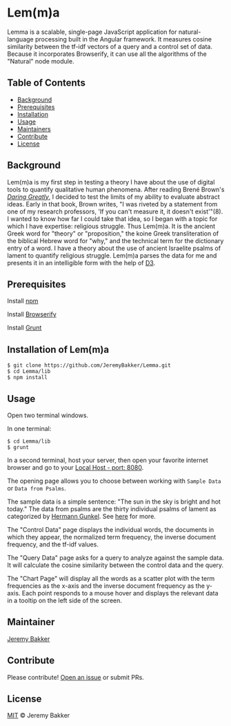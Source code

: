 # Lem(m)a

Lemma is a scalable, single-page JavaScript application for natural-language processing built in the Angular framework. It measures cosine similarity between the tf-idf vectors of a query and a control set of data. Because it incorporates Browserify, it can use all the algorithms of the "Natural" node module. 


## Table of Contents

- [Background](#background)
- [Prerequisites](#prerequisites)
- [Installation](#installation)
- [Usage](#usage)
- [Maintainers](#maintainers)
- [Contribute](#contribute)
- [License](#license)

## Background

Lem(m)a is my first step in testing a theory I have about the use of digital tools to quantify qualitative human phenomena. After reading Bren&#233; Brown's [_Daring Greatly_](https://www.amazon.com/Daring-Greatly-Courage-Vulnerable-Transforms/dp/1592408419/ref=sr_1_1?s=books&ie=UTF8&qid=1484430978&sr=1-1&keywords=daring+greatly), I decided to test the limits of my ability to evaluate abstract ideas. Early in that book, Brown writes, "I was riveted by a statement from one of my research professors, 'If you can't measure it, it doesn't exist'"(8). I wanted to know how far I could take that idea, so I began with a topic for which I have expertise: religious struggle. Thus Lem(m)a. It is the ancient Greek word for "theory" or "proposition," the koine Greek transliteration of the biblical Hebrew word for "why," and the technical term for the dictionary entry of a word. I have a theory about the use of ancient Israelite psalms of lament to quantify religious struggle. Lem(m)a parses the data for me and presents it in an intelligible form with the help of [D3](https://d3js.org/).


## Prerequisites

Install [npm](https://www.npmjs.com/)

Install [Browserify](http://browserify.org/)

Install [Grunt](https://gruntjs.com/getting-started)

## Installation of Lem(m)a
```
$ git clone https://github.com/JeremyBakker/Lemma.git
$ cd Lemma/lib
$ npm install
```

## Usage

Open two terminal windows.

In one terminal:
```
$ cd Lemma/lib
$ grunt
```

In a second terminal, host your server, then open your favorite internet browser and go to your [Local Host - port: 8080](http://localhost:8080/).

The opening page allows you to choose between working with ```Sample Data``` or ```Data from Psalms```.

The sample data is a simple sentence: "The sun in the sky is bright and hot today."
The data from psalms are the thirty individual psalms of lament as categorized by [Hermann Gunkel](https://en.wikipedia.org/wiki/Hermann_Gunkel). See [here](http://biblical-studies.ca/pdfs/Gunkel_Classification_of_the_Psalms.pdf) for more.

The "Control Data" page displays the individual words, the documents in which they appear, the normalized term frequency, the inverse document frequency, and the tf-idf values.

The "Query Data" page asks for a query to analyze against the sample data. It will calculate the cosine similarity between the control data and the query.

The "Chart Page" will display all the words as a scatter plot with the term frequencies as the x-axis and the inverse document frequency as the y-axis. Each point responds to a mouse hover and displays the relevant data in a tooltip on the left side of the screen.


## Maintainer

[Jeremy Bakker](https://github.com/JeremyBakker)

## Contribute

Please contribute! [Open an issue](https://github.com/JeremyBakker/Lemma/issues/new) or submit PRs. 


## License

[MIT](LICENSE) © Jeremy Bakker
